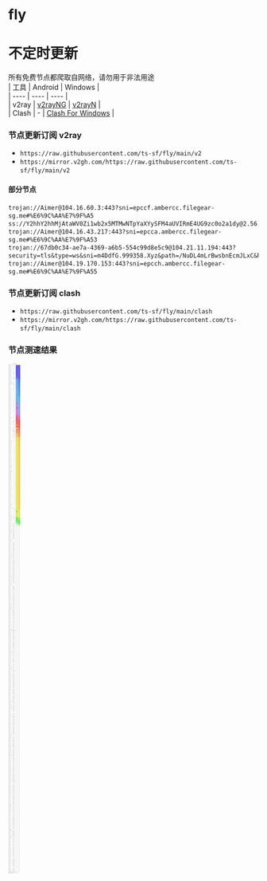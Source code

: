 # fly
# 不定时更新
所有免费节点都爬取自网络，请勿用于非法用途  
|  工具  | Android  | Windows  |  
|  ----  | ----   | ----  |  
| v2ray  | [v2rayNG](https://github.com/2dust/v2rayNG/releases) | [v2rayN](https://github.com/2dust/v2rayN/releases) |  
| Clash  | - | [Clash For Windows](https://github.com/2dust/clashN/releases) | 
  
### 节点更新订阅  v2ray
- `https://raw.githubusercontent.com/ts-sf/fly/main/v2`  
- `https://mirror.v2gh.com/https://raw.githubusercontent.com/ts-sf/fly/main/v2`  

#### 部分节点  
``` 
trojan://Aimer@104.16.60.3:443?sni=epccf.ambercc.filegear-sg.me#%E6%9C%AA%E7%9F%A5
ss://Y2hhY2hhMjAtaWV0Zi1wb2x5MTMwNTpYaXYySFM4aUVIRmE4UG9zc0o2a1dy@2.56.204.144:8443#%E6%9C%AA%E7%9F%A52
trojan://Aimer@104.16.43.217:443?sni=epcca.ambercc.filegear-sg.me#%E6%9C%AA%E7%9F%A53
trojan://67db0c34-ae7a-4369-a6b5-554c99d8e5c9@104.21.11.194:443?security=tls&type=ws&sni=m4DdfG.999358.Xyz&path=/NuDL4mLrBwsbnEcmJLxC&host=m4ddfg.999358.xyz#%E6%9C%AA%E7%9F%A54
trojan://Aimer@104.19.170.153:443?sni=epcch.ambercc.filegear-sg.me#%E6%9C%AA%E7%9F%A55
```
### 节点更新订阅  clash
- `https://raw.githubusercontent.com/ts-sf/fly/main/clash`  
- `https://mirror.v2gh.com/https://raw.githubusercontent.com/ts-sf/fly/main/clash`  

### 节点测速结果
![image](traffic.png)
